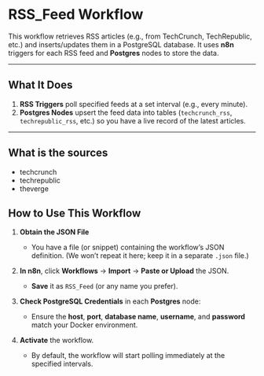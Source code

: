 # RSS_Feed Workflow

This workflow retrieves RSS articles (e.g., from TechCrunch, TechRepublic, etc.) and inserts/updates them in a PostgreSQL database. It uses **n8n** triggers for each RSS feed and **Postgres** nodes to store the data.

---

## What It Does
1. **RSS Triggers** poll specified feeds at a set interval (e.g., every minute).
2. **Postgres Nodes** upsert the feed data into tables (`techcrunch_rss`, `techrepublic_rss`, etc.) so you have a live record of the latest articles.

---

## What is the sources

   - techcrunch
   - techrepublic
   - theverge

## How to Use This Workflow

1. **Obtain the JSON File**  
   - You have a file (or snippet) containing the workflow’s JSON definition. (We won’t repeat it here; keep it in a separate `.json` file.)

2. **In n8n**, click **Workflows** → **Import** → **Paste or Upload** the JSON.  
   - **Save** it as `RSS_Feed` (or any name you prefer).

3. **Check PostgreSQL Credentials** in each **Postgres** node:  
   - Ensure the **host**, **port**, **database name**, **username**, and **password** match your Docker environment.

4. **Activate** the workflow.  
   - By default, the workflow will start polling immediately at the specified intervals.
